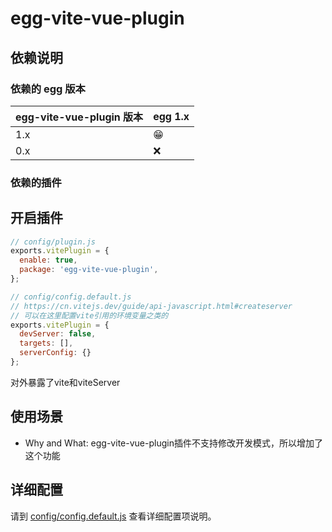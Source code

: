 # egg-vite-vue-plugin

## 依赖说明

### 依赖的 egg 版本

egg-vite-vue-plugin 版本 | egg 1.x
--- | ---
1.x | 😁
0.x | ❌

### 依赖的插件

## 开启插件

```js
// config/plugin.js
exports.vitePlugin = {
  enable: true,
  package: 'egg-vite-vue-plugin',
};
```


```js
// config/config.default.js
// https://cn.vitejs.dev/guide/api-javascript.html#createserver
// 可以在这里配置vite引用的环境变量之类的
exports.vitePlugin = {
  devServer: false,
  targets: [],
  serverConfig: {}
};
```


对外暴露了vite和viteServer




## 使用场景

- Why and What: egg-vite-vue-plugin插件不支持修改开发模式，所以增加了这个功能

## 详细配置

请到 [config/config.default.js](config/config.default.js) 查看详细配置项说明。

